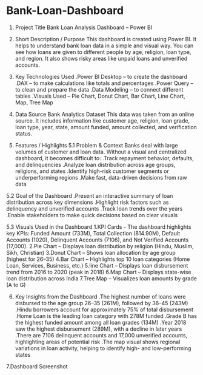# Bank-Loan-Dashboard
1. Project Title
Bank Loan Analysis Dashboard – Power BI

2. Short Description / Purpose
This dashboard is created using Power BI. It helps to understand bank loan data in a simple and visual way. You can see how loans are given to different people by age, religion, loan type, and region. It also shows risky areas like unpaid loans and unverified accounts.

3. Key Technologies Used
.Power BI Desktop – to create the dashboard
.DAX – to make calculations like totals and percentages
.Power Query – to clean and prepare the data
.Data Modeling – to connect different tables
.Visuals Used – Pie Chart, Donut Chart, Bar Chart, Line Chart, Map, Tree Map

4. Data Source
Bank Analytics Dataset
This data was taken from an online source. It includes information like customer age, religion, loan grade, loan type, year, state, amount funded, amount collected, and verification status.

5. Features / Highlights
5.1 Problem & Context
Banks deal with large volumes of customer and loan data. Without a visual and centralized dashboard, it becomes difficult to:
.Track repayment behavior, defaults, and delinquencies
.Analyze loan distribution across age groups, religions, and states
.Identify high-risk customer segments or underperforming regions
.Make fast, data-driven decisions from raw data

5.2 Goal of the Dashboard
.Present an interactive summary of loan distribution across key dimensions
.Highlight risk factors such as delinquency and unverified accounts
.Track loan trends over the years
.Enable stakeholders to make quick decisions based on clear visuals

5.3 Visuals Used in the Dashboard
1.KPI Cards - The dashboard highlights key KPIs: Funded Amount (733M), Total Collection (814.90M), Default Accounts (1020), Delinquent Accounts (7106), and Not Verified Accounts (17,000).
2.Pie Chart – Displays loan distribution by religion (Hindu, Muslim, Sikh, Christian)
3.Donut Chart – Shows loan allocation by age group (highest for 26–35)
4.Bar Chart – Highlights top 10 loan categories (Home Loan, Services, Business, etc.)
5.line Chart – Displays loan disbursement trend from 2016 to 2020 (peak in 2018)
6.Map Chart – Displays state-wise loan distribution across India
7.Tree Map – Visualizes loan amounts by grade (A to G)

6. Key Insights from the Dashboard
.The highest number of loans were disbursed to the age group 26–35 (261M), followed by 36–45 (243M)
.Hindu borrowers account for approximately 75% of total disbursement
.Home Loan is the leading loan category with 278M funded
.Grade B has the highest funded amount among all loan grades (134M)
.Year 2018 saw the highest disbursement (289M), with a decline in later years
.There are 7106 delinquent accounts and 17,000 unverified accounts, highlighting areas of potential risk
.The map visual shows regional variations in loan activity, helping to identify high- and low-performing states

7.Dashboard Screenshot
 











